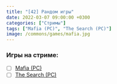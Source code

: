 ```yaml
---
title: "[42] Рандом игры"
date: 2022-03-07 09:00:00 +0300
categories: ["Стримы"]
tags: ["Mafia (PC)", "The Search (PC)"]
image: /commons/games/mafia.jpg
---
```


### Игры на стриме:
+ [ ] [Mafia (PC)](/tags/mafia-pc)
+ [ ] [The Search (PC)](/tags/the-search-pc)
